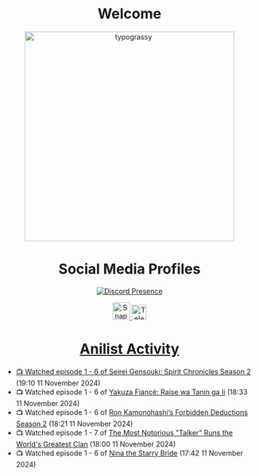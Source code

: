 <div align="center">

# Welcome
<a href="https://github.com/kawarimidoll/typograssy">
    <img alt="typograssy" src="https://typograssy.deno.dev/api?text=%E3%82%88%E3%81%86%E3%81%93%E3%81%9D%E3%81%BF%E3%81%AA%E3%81%95%E3%82%93%20-%20Sheby--&&l0=none&l1=82d9d0&l2=027353&l3=038c4c&l4=01402e&bg=none&frame=none&speed=100&comment=" width="421.99">
</a>

</div>

<div align="center">

# Social Media Profiles

[![Discord Presence](https://lanyard.cnrad.dev/api/612532963938271232)](https://discord.com/users/612532963938271232)


<a href="https://www.snapchat.com/add/a.sheby" title="Snapchat Profile">
    <img src="https://www.freepnglogos.com/uploads/snapchat-logo-png-0.png" width="35" alt="Snapchat Logo" />


<a href="https://t.me/ASheby" title="Telegram Profile">
    <img src="https://www.freepnglogos.com/uploads/telegram-logo-png-0.png" width="30" alt="Telegram Logo" />


</div>

<div align="center">

# Anilist Activity

</div>

<!-- ANILIST_ACTIVITY:start -->

-   📺 Watched episode 1 - 6 of [Seirei Gensouki: Spirit Chronicles Season 2](https://anilist.co/anime/141182) (19:10 11 November 2024)
-   📺 Watched episode 1 - 6 of [Yakuza Fiancé: Raise wa Tanin ga Ii](https://anilist.co/anime/170468) (18:33 11 November 2024)
-   📺 Watched episode 1 - 6 of [Ron Kamonohashi’s Forbidden Deductions Season 2](https://anilist.co/anime/172355) (18:21 11 November 2024)
-   📺 Watched episode 1 - 7 of [The Most Notorious "Talker" Runs the World's Greatest Clan](https://anilist.co/anime/177104) (18:00 11 November 2024)
-   📺 Watched episode 1 - 6 of [Nina the Starry Bride](https://anilist.co/anime/171038) (17:42 11 November 2024)

<!-- ANILIST_ACTIVITY:end -->
